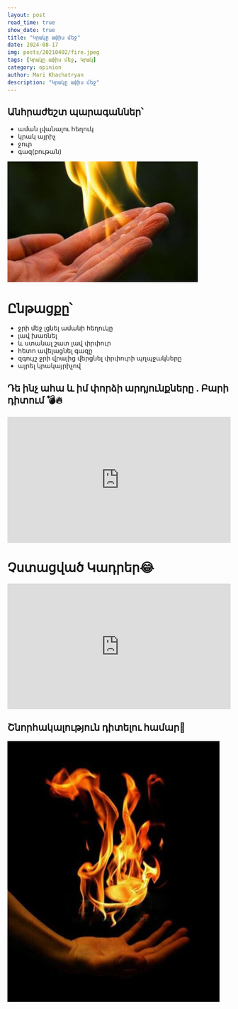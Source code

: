 ```yaml
---
layout: post
read_time: true
show_date: true
title: "Կրակը ափիս մեջ"
date: 2024-08-17
img: posts/20210402/fire.jpeg
tags: [Կրակը ափիս մեջ, Կրակ]
category: opinion
author: Mari Khachatryan
description: "Կրակը ափիս մեջ"
---
```


## Անհրաժեշտ պարագաններ՝ 


- աման լվանալու հեղուկ
- կրակ այրիչ
- ջուր
- գազ(բութան)


![Կրակ](./assets/img/posts/20210402/fire_1.jpeg)

   
# Ընթացքը՝ 


- ջրի մեջ լցնել ամանի հեղուկը
- լավ խառնել 
- և ստանալ շատ լավ փրփուր
- հետո ավելացնել գազը 
- զգույշ ջրի վրայից վերցնել փրփուրի պղպջակները
- այրել կրակայրիչով



## Դե ինչ ահա և իմ փորձի արդյունքները . Բարի դիտում 💣🔥



<div style="position: relative; padding-bottom: 56.25%; height: 0; overflow: hidden; max-width: 100%; background: #000;">
  <iframe src="https://www.youtube.com/embed/VB9Bo11MZT4" style="position: absolute; top: 0; left: 0; width: 100%; height: 100%;" frameborder="0" allow="accelerometer; autoplay; clipboard-write; encrypted-media; gyroscope; picture-in-picture" allowfullscreen></iframe>
</div>

# Չստացված Կադրեր😂


<div style="position: relative; padding-bottom: 56.25%; height: 0; overflow: hidden; max-width: 100%; background: #000;">
  <iframe src="https://www.youtube.com/embed/2yAiXbZrsvY" style="position: absolute; top: 0; left: 0; width: 100%; height: 100%;" frameborder="0" allow="accelerometer; autoplay; clipboard-write; encrypted-media; gyroscope; picture-in-picture" allowfullscreen></iframe>
</div>

## Շնորհակալություն դիտելու համար🤍


![Կրակ](./assets/img/posts/20210402/fire_2.jpeg)

